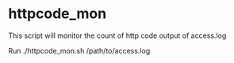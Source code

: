 # httpcode_mon
This script will monitor the count of http code output of access.log

  Run ./httpcode_mon.sh /path/to/access.log 
